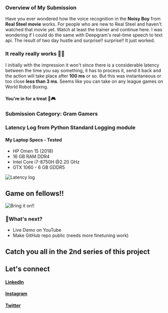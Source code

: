 ### Overview of My Submission
Have you ever wondered how the voice recognition in the **Noisy Boy** from **Real Steel movie** works. For people who are new to Real Steel and haven't watched that movie yet. Watch at least the trainer and continue here.
I was wondering if I could do the same with Deepgram's real-time speech to text api. The result of two day hustle and surprise!! surprise!! It just worked.
### It really really works 🐱‍🏍
I initially with the impression it won't since there is a considerable latency between the time you say something, it has to process it, send it back and the action will take place after __100 ms__ or so. But this was instantaneous or too close __less than 3 ms__. Seems like you can take on any league games on World Robot Boxing.

#### You're in for a treat 🍬🎮

### Submission Category: Gram Gamers


### Latency Log from Python Standard Logging module
#### My Laptop Specs - Tested
- HP Omen 15 (2018)
- 16 GB RAM DDR4
- Intel Core i7-8750H @2.20 GHz
- GTX 1060 - 6 GB GDDR5

![Latency log](https://dev-to-uploads.s3.amazonaws.com/uploads/articles/gabhjdgp7fs4l24qwuwt.jpg)

## Game on fellows!!
![Bring it on!!](https://dev-to-uploads.s3.amazonaws.com/uploads/articles/c8m8zk1yfctrofjptqni.gif)

### 📌What's next? 
- Live Demo on YouTube
- Make GitHub repo public (needs more finetuning work)

## Catch you all in the 2nd series of this project

## Let's connect
#### [LinkedIn](https://linkedin.com/in/santhosh-kumard)

#### [Instagram](https://www.instagram.com/santhoshgoku)

#### [Twitter](https://twitter.com/sandy_codes_py)



